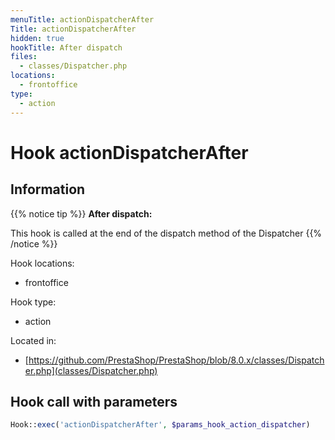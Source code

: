 ```yaml
---
menuTitle: actionDispatcherAfter
Title: actionDispatcherAfter
hidden: true
hookTitle: After dispatch
files:
  - classes/Dispatcher.php
locations:
  - frontoffice
type:
  - action
---
```


# Hook actionDispatcherAfter

## Information

{{% notice tip %}}
**After dispatch:** 

This hook is called at the end of the dispatch method of the Dispatcher
{{% /notice %}}

Hook locations: 
  - frontoffice

Hook type: 
  - action

Located in: 
  - [https://github.com/PrestaShop/PrestaShop/blob/8.0.x/classes/Dispatcher.php](classes/Dispatcher.php)

## Hook call with parameters

```php
Hook::exec('actionDispatcherAfter', $params_hook_action_dispatcher)
```